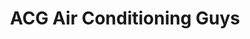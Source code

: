 ---
title: "ACG Air Conditioning Guys"
url: /canterbury/acg-air-conditioning-guys/
shop: Haushaltsgeräte
---